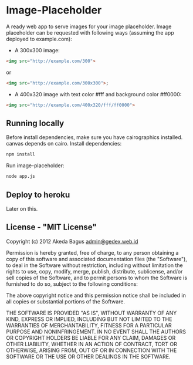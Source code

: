 Image-Placeholder
================

A ready web app to serve images for your image placeholder.
Image placeholder can be requested with following ways
(assuming the app deployed to example.com):

* A 300x300 image:
````html
<img src="http://example.com/300">
````
  or
````html
<img src="http://example.com/300x300">;
````
* A 400x320 image with text color #fff and background color #ff0000:
````html
<img src="http://example.com/400x320/fff/ff0000">
````

## Running locally

Before install dependencies, make sure you have cairographics installed. canvas
depends on cairo. Install dependencies:
````bash
npm install
````

Run image-placeholder:
````bash
node app.js
````

## Deploy to heroku

Later on this.

## License - "MIT License"

Copyright (c) 2012 Akeda Bagus <admin@gedex.web.id>

Permission is hereby granted, free of charge, to any person
obtaining a copy of this software and associated documentation
files (the "Software"), to deal in the Software without
restriction, including without limitation the rights to use,
copy, modify, merge, publish, distribute, sublicense, and/or sell
copies of the Software, and to permit persons to whom the
Software is furnished to do so, subject to the following
conditions:

The above copyright notice and this permission notice shall be
included in all copies or substantial portions of the Software.

THE SOFTWARE IS PROVIDED "AS IS", WITHOUT WARRANTY OF ANY KIND,
EXPRESS OR IMPLIED, INCLUDING BUT NOT LIMITED TO THE WARRANTIES
OF MERCHANTABILITY, FITNESS FOR A PARTICULAR PURPOSE AND
NONINFRINGEMENT. IN NO EVENT SHALL THE AUTHORS OR COPYRIGHT
HOLDERS BE LIABLE FOR ANY CLAIM, DAMAGES OR OTHER LIABILITY,
WHETHER IN AN ACTION OF CONTRACT, TORT OR OTHERWISE, ARISING
FROM, OUT OF OR IN CONNECTION WITH THE SOFTWARE OR THE USE OR
OTHER DEALINGS IN THE SOFTWARE.
